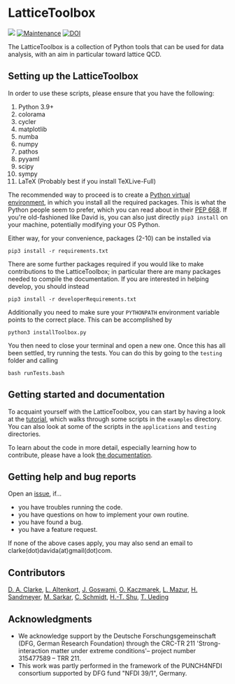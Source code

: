 # LatticeToolbox

[![](https://img.shields.io/badge/docs-dev-blue.svg)](https://latticeqcd.github.io/LatticeToolbox)
[![Maintenance](https://img.shields.io/badge/Maintained%3F-yes-green.svg)](https://github.com/LatticeQCD/LatticeToolbox/commits/main)
[![DOI](https://zenodo.org/badge/441246760.svg)](https://zenodo.org/badge/latestdoi/441246760)



The LatticeToolbox is a collection of Python tools that can be used for data analysis, with an aim in 
particular toward lattice QCD.


## Setting up the LatticeToolbox

In order to use these scripts, please ensure that you have the following:
1. Python 3.9+
2. colorama
3. cycler
4. matplotlib
5. numba
6. numpy
7. pathos
8. pyyaml
9. scipy
10. sympy
11. LaTeX (Probably best if you install TeXLive-Full)

The recommended way to proceed is to create a [Python virtual environment](https://realpython.com/python-virtual-environments-a-primer/),
in which you install all the required packages. This is what the Python people seem to prefer, which you can
read about in their [PEP 668](https://peps.python.org/pep-0668/).
If you're old-fashioned like David is, you can also just directly `pip3 install` on your machine,
potentially modifying your OS Python.

Either way, for your convenience, packages (2-10) can be installed via
```shell
pip3 install -r requirements.txt
```
There are some further packages required if you would like to make contributions to the LatticeToolbox; in particular
there are many packages needed to compile the documentation. If you are interested in helping develop, you should
instead
```shell
pip3 install -r developerRequirements.txt
```
Additionally you need to make sure your `PYTHONPATH` environment variable points
to the correct place. This can be accomplished by
```shell
python3 installToolbox.py
```
You then need to close your terminal and open a new one.
Once this has all been settled,
try running the tests. You can do this by going to the `testing` folder
and calling
```shell
bash runTests.bash
```

## Getting started and documentation

To acquaint yourself with the LatticeToolbox, you can start by
having a look at the [tutorial](https://latticeqcd.github.io/LatticeToolbox/tutorial.html),
which walks through some scripts in the `examples` directory.
You can also look at some of the scripts in the `applications` and `testing` directories.

To learn about the code in more detail, especially learning how to contribute, please have
a look [the documentation](https://latticeqcd.github.io/LatticeToolbox).


## Getting help and bug reports

Open an [issue](https://github.com/LatticeQCD/LatticeToolbox/issues), if...
- you have troubles running the code.
- you have questions on how to implement your own routine.
- you have found a bug.
- you have a feature request.

If none of the above cases apply, you may also send an email to clarke(dot)davida(at)gmail(dot)com.


## Contributors

[D. A. Clarke](https://github.com/clarkedavida), 
[L. Altenkort](https://github.com/luhuhis), 
[J. Goswami](https://github.com/jishnuxx),
[O. Kaczmarek](https://github.com/olaf-kaczmarek),
[L. Mazur](https://github.com/lukas-mazur),
[H. Sandmeyer](https://github.com/hsandmeyer),
[M. Sarkar](https://github.com/mugdhasarkar),
[C. Schmidt](https://github.com/schmidt74), 
[H.-T. Shu](https://github.com/haitaoshu), 
[T. Ueding](https://github.com/SiggiUphues)

<!-- 
## Crediting LatticeToolbox

If you used this code in your research, your teaching, or found it generally useful, please help
us out by citing

-->

## Acknowledgments

- We acknowledge support by the Deutsche Forschungsgemeinschaft (DFG, German Research Foundation) through the CRC-TR 211 'Strong-interaction matter under extreme conditions'– project number 315477589 – TRR 211.
- This work was partly performed in the framework of the PUNCH4NFDI consortium supported by DFG fund "NFDI 39/1", Germany.

